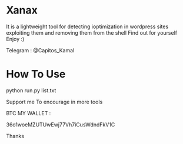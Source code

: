 # Xanax 
It is a lightweight tool for detecting ioptimization in wordpress sites exploiting them and removing them from the shell
Find out for yourself
Enjoy :)


Telegram : @Capitos_Kamal


# How To Use


python run.py list.txt


Support me To encourage in more tools

BTC MY WALLET :

36o1woeMZUTUwEwj77Vh7iCusWdndFkV1C

Thanks
